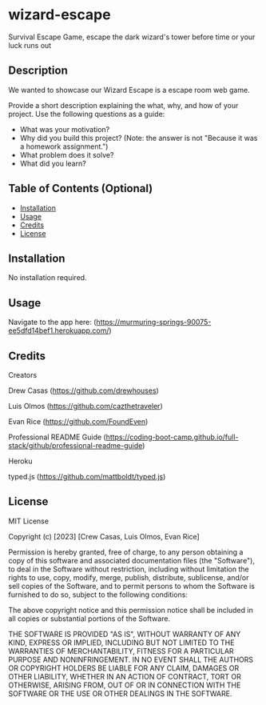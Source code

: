 # wizard-escape

Survival Escape Game, escape the dark wizard's tower before time or your luck runs out

## Description

We wanted to showcase our Wizard Escape is a escape room web game.

Provide a short description explaining the what, why, and how of your project. Use the following questions as a guide:

- What was your motivation?
- Why did you build this project? (Note: the answer is not "Because it was a homework assignment.")
- What problem does it solve?
- What did you learn?

## Table of Contents (Optional)

- [Installation](#installation)
- [Usage](#usage)
- [Credits](#credits)
- [License](#license)

## Installation

No installation required.

## Usage

Navigate to the app here: (https://murmuring-springs-90075-ee5dfd14bef1.herokuapp.com/)

## Credits

Creators

Drew Casas (https://github.com/drewhouses)

Luis Olmos (https://github.com/cazthetraveler)

Evan Rice (https://github.com/FoundEven)

Professional README Guide (https://coding-boot-camp.github.io/full-stack/github/professional-readme-guide)

Heroku

typed.js (https://github.com/mattboldt/typed.js)

## License

MIT License

Copyright (c) [2023] [Crew Casas, Luis Olmos, Evan Rice]

Permission is hereby granted, free of charge, to any person obtaining a copy
of this software and associated documentation files (the "Software"), to deal
in the Software without restriction, including without limitation the rights
to use, copy, modify, merge, publish, distribute, sublicense, and/or sell
copies of the Software, and to permit persons to whom the Software is
furnished to do so, subject to the following conditions:

The above copyright notice and this permission notice shall be included in all
copies or substantial portions of the Software.

THE SOFTWARE IS PROVIDED "AS IS", WITHOUT WARRANTY OF ANY KIND, EXPRESS OR
IMPLIED, INCLUDING BUT NOT LIMITED TO THE WARRANTIES OF MERCHANTABILITY,
FITNESS FOR A PARTICULAR PURPOSE AND NONINFRINGEMENT. IN NO EVENT SHALL THE
AUTHORS OR COPYRIGHT HOLDERS BE LIABLE FOR ANY CLAIM, DAMAGES OR OTHER
LIABILITY, WHETHER IN AN ACTION OF CONTRACT, TORT OR OTHERWISE, ARISING FROM,
OUT OF OR IN CONNECTION WITH THE SOFTWARE OR THE USE OR OTHER DEALINGS IN THE
SOFTWARE.
